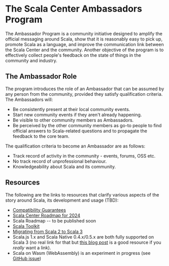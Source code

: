 # The Scala Center Ambassadors Program
The Ambassador Program is a community initiative designed to amplify the official messaging around Scala, show that it is reasonably easy to pick up, promote Scala as a language, and improve the communication link between the Scala Center and the community. Another objective of the program is to effectively collect people's feedback on the state of things in the community and industry.

## The Ambassador Role
The program introduces the role of an Ambassador that can be assumed by any person from the community, provided they satisfy qualification criteria. The Ambassadors will:

- Be consistently present at their local community events.
- Start new community events if they aren't already happening.
- Be visible to other community members as Ambassadors.
- Be perceived by the other community members as go-to people to find official answers to Scala-related questions and to propagate the feedback to the core team.

The qualification criteria to become an Ambassador are as follows:

- Track record of activity in the community - events, forums, OSS etc.
- No track record of unprofessional behaviour.
- Knowledgeability about Scala and its community.

## Resources
The following are the links to resources that clarify various aspects of the story around Scala, its development and usage (TBD):

- [Compatibility Guarantees](https://virtuslab.com/blog/technology/the-scala-3-compatibility-story/)
- [Scala Center Roadmap for 2024](https://www.scala-lang.org/blog/2024/02/06/scala-center-2024-roadmap.html)
- Scala Roadmap -- to be published soon
- [Scala Toolkit](https://docs.scala-lang.org/toolkit/introduction.html)
- [Migrating from Scala 2 to Scala 3](https://docs.scala-lang.org/scala3/guides/migration/compatibility-intro.html)
- Scala.js 1.x and Scala Native 0.4.x/0.5.x are both fully supported on Scala 3 (no real link for that but [this blog post](https://www.scala-lang.org/2020/11/03/scalajs-for-scala-3.html) is a good resource if you *really* want a link).
- Scala on Wasm (WebAssembly) is an experiment in progress (see [GitHub issue](https://github.com/scala-js/scala-js/issues/4928))
